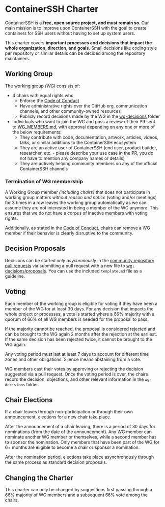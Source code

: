 # ContainerSSH Charter

ContainerSSH is a **free, open source project, and must remain so**. Our main mission is to improve upon ContainerSSH with the goal to create containers for SSH users without having to set up system users.

This charter covers **important processes and decisions that impact the whole organization, direction, and goals**. Small decisions like coding style per repository or similar details can be decided among the repository maintainers.

## Working Group

The working group *(WG)* consists of:
* 4 chairs with equal rights who
  - Enforce the [Code of Conduct](CODE_OF_CONDUCT.md)
  - Have administrative rights over the GitHub org, communication channels, and other community-owned resources
  - Publicly record decisions made by the WG in the [wg-decisions](wg-decisions) folder
* Individuals who want to join the WG and pass a review of their PR sent to [WG_MEMBERS.md](WG_MEMBERS.md), with approval depending on any one or more of the below requirements:
  - They contribute with code, documentation, artwork, articles, videos, talks, or similar additions to the ContainerSSH ecosystem
  - They are an active user of ContainerSSH (end user, product builder, researcher, etc. - please describe your use case in the PR, you do not have to mention any company names or details)
  - They are actively helping community members on any of the official ContainerSSH channels

### Termination of WG membership

A Working Group member *(including chairs)* that does not participate in working group matters *without reason and notice* (voting and/or meetings) for 3 times in a row leaves the working group automatically as we can assume they are not interested in being a member of the WG anymore. This ensures that we do not have a corpus of inactive members with voting rights.

Additionally, as stated in the [Code of Conduct](CODE_OF_CONDUCT.md), chairs can remove a WG member if their behavior is clearly disruptive to the community.

## Decision Proposals

Decisions can be started *only asychronously* in the [community repository pull requests](https://github.com/ContainerSSH/community/pulls) via submitting a pull request with a new file to [wg-decisions/proposals](wg-decisions/proposals). You can use the included `template.md` file as a guideline.

## Voting

Each member of the working group is eligible for voting if they have been a member of the WG for at least 30 days. For any decision that impacts the whole project or processes, a vote is started where a 66% majority with a quorum of 66% of all WG members is needed for the proposal to pass.

If the majority cannot be reached, the proposal is considered rejected and can be brought to the WG again 2 months after the rejection at the earliest. If the same decision has been rejected twice, it cannot be brought to the WG again.

Any voting period must last at least 7 days to account for different time zones and other obligations. Silence means abstaining from a vote.

WG members cast their votes by approving or rejecting the decision suggested via a pull request. Once the voting period is over, the chairs record the decision, objections, and other relevant information in the `wg-decisions` folder.

## Chair Elections

If a chair leaves through non-participation or through their own announcement, elections for a new chair take place.

After the announcement of a chair leaving, there is a period of 30 days for nominations (from the date of the announcement). Any WG member can nominate another WG member or themselves, while a second member has to sponsor the nomination. Only members that have been part of the WG for 6+ months are eligible to become a chair or sponsor a nomination.

After the nomination period, elections take place asynchronously through the same process as standard decision proposals.

## Changing the Charter

This charter can only be changed by suggestions first passing through a 66% majority of WG members and a subsequent 66% vote among the chairs.
